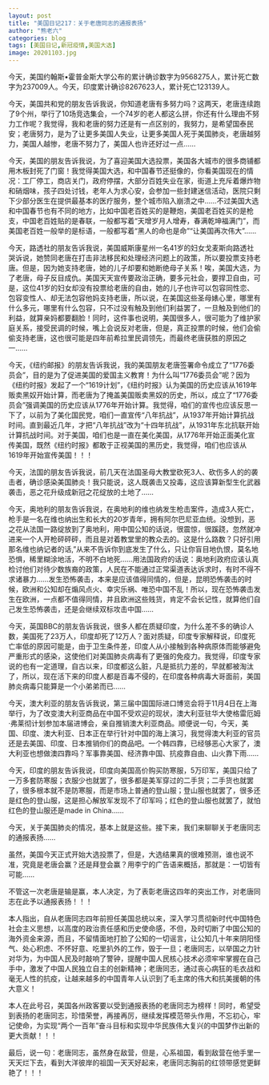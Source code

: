 ```yaml
---
layout: post
title: "美国日记217：关于老唐同志的通报表扬"
author: "熊老六"
categories: blog
tags: [美国日记,新冠疫情,美国大选]
image: 20201103.jpg
---
```

今天，美国约翰斯•霍普金斯大学公布的累计确诊数字为9568275人，累计死亡数字为237009人。今天，印度累计确诊8267623人，累计死亡123139人。

今天，美国共和党的朋友告诉我说，你知道老唐有多努力吗？这两天，老唐连续跑了9个州，举行了10场竞选集会，一个74岁的老人都这么拼，你还有什么理由不努力工作呢？我觉得，我和老唐的努力还是有一点区别的，我努力，是希望国泰民安；老唐努力，是为了让更多美国人失业，让更多美国人死于美国肺炎，老唐越努力，美国人越惨，老唐不努力了，美国人也许还好过一点……

今天，美国的朋友告诉我说，为了喜迎美国大选投票，美国各大城市的很多商铺都用木板封死了门窗！我觉得美国大选，和中国春节还挺像的，你看美国现在的情况：工厂停工，商店关门，政府停摆，大部分百姓失业在家，街道上充斥着爆炸物和硝烟味，孩子四处讨钱，老年人为求心安，会参加一些封建迷信活动，医院只剩下少部分医生在提供最基本的医疗服务，整个城市陷入崩溃之中……不过美国大选和中国春节也有不同的地方，比如中国老百姓买的是鞭炮，美国老百姓买的是枪支，中国老百姓贴的是春联，一般都写着“天增岁月人增寿，春满乾坤福满门”，而美国老百姓一般举的是标语，一般都写着“黑人的命也是命”“让美国再次伟大”……

今天，路透社的朋友告诉我说，美国威斯康星州一名41岁的妇女戈麦斯向路透社哭诉说，她赞同老唐在打击非法移民和处理经济问题上的政策，所以要投票支持老唐。但是，因为她支持老唐，她的儿子却要和她断绝母子关系！唉，美国大选，为了老唐，母子反目成仇。美国天天宣传要政治正确，要多元社会，要捍卫自由，可是，这位41岁的妇女却没有投票给老唐的自由，她的儿子也许可以包容同性恋、包容变性人、却无法包容他妈支持老唐，所以说，在美国这些圣母婊心里，哪里有什么多元，哪里有什么包容，只不过没有触及到他们利益罢了，一旦触及到他们的利益，就算亲妈都要翻脸！同时，这件事也说明，美国很多人，很可能为了维护家庭关系，接受民调的时候，嘴上会说反对老唐，但是，真正投票的时候，他们会偷偷支持老唐，这也很可能是四年前希拉里民调领先，而最终老唐获胜的原因之一……

今天，《纽约邮报》的朋友告诉我说，我的美国朋友老唐签署命令成立了“1776委员会”，目的是为了促进美国的爱国主义教育！为什么叫“1776委员会”呢？因为《纽约时报》发起了一个“1619计划”，《纽约时报》认为美国的历史应该从1619年贩卖黑奴开始计算，而老唐为了掩盖美国贩卖黑奴的历史，所以，成立了“1776委员会”强调美国的历史应该从1776年开始计算。我觉得，咱们的宣传也应该反思一下了，以前为了美化国民党，咱们一直宣传“八年抗战”，从1937年开始计算抗战时间。直到最近几年，才把“八年抗战”改为“十四年抗战”，从1931年东北抗联开始计算抗战时间。对于美国，咱们也是一直在美化美国，从1776年开始正面美化宣传美国，既然《纽约时报》都敢于正视美国的黑历史，我觉得，咱们也应该从1619年开始宣传美国！！！

今天，法国的朋友告诉我说，前几天在法国圣母大教堂砍死3人、砍伤多人的的袭击者，确诊感染美国肺炎！我只能说，这人既袭击又投毒，这应该算新型生化武器袭击，恶之花升级成新冠之花绽放的土地了……

今天，奥地利的朋友告诉我说，在奥地利的维也纳发生枪击案件，造成3人死亡，枪手是一名在维也纳出生和长大的20岁青年，拥有阿尔巴尼亚血统。没想到，恶之花从法国一路绽放到了奥地利，用中国公知的话说，很震惊，很蹊跷，忽然就冲进来一个人开枪砰砰砰，而且是对着教堂里的教众去的。这是什么路数？只好引用那名维也纳记者的话,”从来不告诉你到底发生了什么，只让你盲目地仇恨，莫名地恐惧，稀里糊涂地活，不明不白地死……用法国政府的话说：奥地利政府应该认真检讨他们对待少数族裔的政策，人民在不能通过正常渠道表达诉求时，有时不得不求诸暴力……发生恐怖袭击，本来是应该值得同情的，但是，昆明恐怖袭击的时候，欧洲和公知却在煽风点火、幸灾乐祸、唯恐中国不乱！所以，现在恐怖袭击发生在欧洲，一点都不值得同情，并且欧洲这些贱货，肯定不会长记性，就算他们自己发生恐怖袭击，还是会继续双标攻击中国……

今天，英国BBC的朋友告诉我说，很多人都在质疑印度，为什么差不多的确诊人数，美国死了23万人，印度却死了12万人？面对质疑，印度专家解释说，印度死亡率低的原因可能是，由于卫生条件差，印度人从小接触到各种病原体而能够避免严重形式的感染，这使他们对美国肺炎病毒有了更强的免疫力。我觉得，印度专家说的也有一定道理，自古以来，印度都这么脏，凡是抵抗力差的，早就都被淘汰了，所以，现在活下来的印度人都是百毒不侵的，在印度各种病毒大哥面前，美国肺炎病毒只能算是一个小弟弟而已……

今天，澳大利亚的朋友告诉我说，第三届中国国际进口博览会将于11月4日在上海举行，为了改变澳大利亚商品在中国不受欢迎的现状，澳大利亚驻华大使格雷厄姆·弗莱彻计划参加本届进博会，亲自推销澳大利亚商品。顺便说一句，今天，美国、印度、澳大利亚、日本正在举行针对中国的海上演习，我觉得澳大利亚的官员还是去美国、印度、日本推销你们的商品吧。一个韩四靠，已经够恶心大家了，澳大利亚也想做澳四靠吗？军事靠美国、经济靠中国、抗疫靠自由、山火靠下雨……

今天，印度的朋友告诉我说，印度向美国高价购买防寒服，5万印军，美国只给了一万多套防寒服；衣服少也就罢了，很多都是美军穿过的二手货；二手货也就罢了，很多根本就不是防寒服，而是市场上普通的登山服；登山服也就罢了，很多还是红色的登山服，这是担心解放军发现不了印军吗；红色的登山服也就罢了，就怕红色的登山服还是made in China……

今天，关于美国肺炎的情况，基本上就是这些。接下来，我们来聊聊关于老唐同志的通报表扬……

虽然，美国今天正式开始大选投票了，但是，大选结果真的很难预测，谁也说不准，究竟是老唐会赢？还是拜登会赢？用李宁的广告语来概括，那就是：一切皆有可能……

不管这一次老唐是输是赢，本人决定，为了表彰老唐这四年的突出工作，对老唐同志在此予以通报表扬！！！

本人指出，自从老唐同志四年前担任美国总统以来，深入学习贯彻新时代中国特色社会主义思想，以高度的政治责任感和历史使命感，不但，及时切断了中国公知的海外资金来源，而且，不留情面地打脸了公知的一切谣言，让公知几十年来阴阳怪气、处心积虑、不怀好意、吃里扒外的工作，毁于一旦；老唐同志，以举国之力针对华为，为中国人民及时敲响了警钟，提醒中国人民核心技术必须牢牢掌握在自己手中，激发了中国人民独立自主的创新精神；老唐同志，通过丧心病狂的毛衣战和毫无人性的抗疫，让越来越多的中国青年人认识到了毛主席的伟大和抗美援朝的伟大意义！

本人在此号召，美国各州政客要以受到通报表扬的老唐同志为榜样！同时，希望受到表扬的老唐同志，珍惜荣誉，再接再厉，继续发挥模范带头作用，不忘初心，牢记使命，为实现“两个一百年”奋斗目标和实现中华民族伟大复兴的中国梦作出新的更大贡献！！！

最后，说一句：老唐同志，虽然身在敌营，但是，心系祖国，看到敌营在他手里一天天烂下去，看到大洋彼岸的祖国一天天好起来，老唐同志胸前的红领带感觉更鲜艳了！！！​​​​